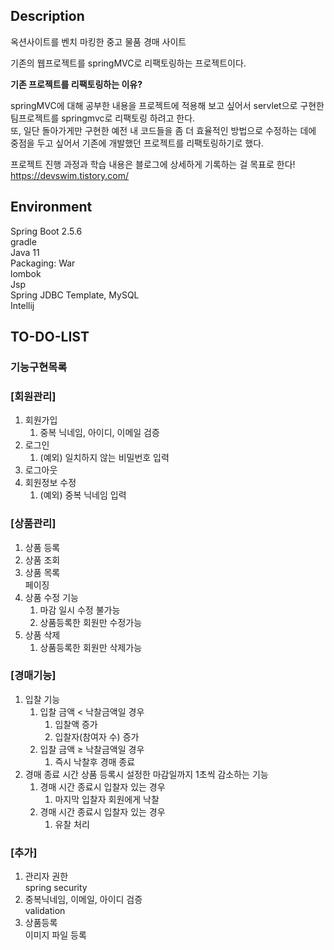 ## Description <br>
옥션사이트를 벤치 마킹한 중고 물품 경매 사이트  

기존의 웹프로젝트를 springMVC로 리팩토링하는 프로젝트이다.  

**기존 프로젝트를 리팩토링하는 이유?**  

springMVC에 대해 공부한 내용을 프로젝트에 적용해 보고 싶어서 servlet으로 구현한 팀프로젝트를 springmvc로 리팩토링 하려고 한다.   
또, 일단 돌아가게만 구현한 예전 내 코드들을 좀 더 효율적인 방법으로 수정하는 데에 중점을 두고 싶어서 기존에 개발했던 프로젝트를 리팩토링하기로 했다.  


프로젝트 진행 과정과 학습 내용은 블로그에 상세하게 기록하는 걸 목표로 한다!  
https://devswim.tistory.com/  


## Environment  

Spring Boot 2.5.6  
gradle  
Java 11  
Packaging: War  
lombok  
Jsp  
Spring JDBC Template, MySQL  
Intellij  

## TO-DO-LIST

### 기능구현목록  

### [회원관리]  

1. 회원가입    
    1. 중복 닉네임, 아이디, 이메일 검증  
2. 로그인     
    1. (예외) 일치하지 않는 비밀번호 입력   
3. 로그아웃    
4. 회원정보 수정    
    1. (예외) 중복 닉네임 입력  

### [상품관리]  

1. 상품 등록  
2. 상품 조회  
3. 상품 목록  
    페이징
4. 상품 수정 기능  
    1. 마감 일시 수정 불가능  
    2. 상품등록한 회원만 수정가능
5. 상품 삭제
    1. 상품등록한 회원만 삭제가능
    

### [경매기능]  

1. 입찰 기능  
    1. 입찰 금액 < 낙찰금액일 경우  
        1. 입찰액 증가  
        2. 입찰자(참여자 수) 증가  
    2. 입찰 금액 ≥ 낙찰금액일 경우  
        1. 즉시 낙찰후 경매 종료  
2. 경매 종료 시간 상품 등록시 설정한 마감일까지 1초씩 감소하는 기능  
    1. 경매 시간 종료시 입찰자 있는 경우  
        1. 마지막 입찰자 회원에게 낙찰  
    2. 경매 시간 종료시 입찰자 있는 경우  
        1. 유찰 처리  


### [추가]    
1. 관리자 권한  
    spring security  
2. 중복닉네임, 이메일, 아이디 검증    
    validation  
3. 상품등록  
    이미지 파일 등록  
